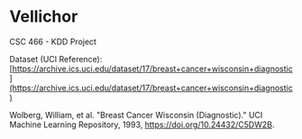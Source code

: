 # Vellichor
CSC 466 - KDD Project

Dataset (UCI Reference): [https://archive.ics.uci.edu/dataset/17/breast+cancer+wisconsin+diagnostic](https://archive.ics.uci.edu/dataset/17/breast+cancer+wisconsin+diagnostic)

Wolberg, William, et al. "Breast Cancer Wisconsin (Diagnostic)." UCI Machine Learning Repository, 1993, https://doi.org/10.24432/C5DW2B.
